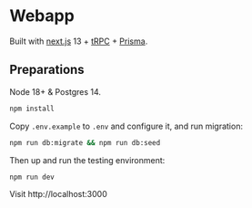 # Webapp

Built with [next.js](https://nextjs.org/) 13 + [tRPC](https://trpc.io/) + [Prisma](https://www.prisma.io/).


## Preparations

Node 18+ & Postgres 14.

```bash
npm install
```

Copy `.env.example` to `.env` and configure it, and run migration:

```bash
npm run db:migrate && npm run db:seed
```

Then up and run the testing environment:

```
npm run dev
```

Visit http://localhost:3000
